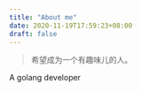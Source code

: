 ```yaml
---
title: "About me"
date: 2020-11-19T17:59:23+08:00
draft: false
---
```


> 希望成为一个有趣味儿的人。

A golang developer